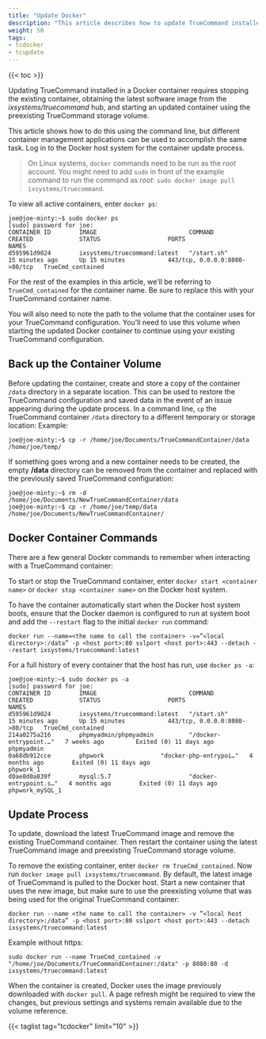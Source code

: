 ```yaml
---
title: "Update Docker"
description: "This article describes how to update TrueCommand installed in a Docker container."
weight: 50
tags:
- tcdocker
- tcupdate
---
```


{{< toc >}}

Updating TrueCommand installed in a Docker container requires stopping the existing container, obtaining the latest software image from the *ixsystems/truecommand* hub, and starting an updated container using the preexisting TrueCommand storage volume.

This article shows how to do this using the command line, but different container management applications can be used to accomplish the same task.
Log in to the Docker host system for the container update process.

> On Linux systems, `docker` commands need to be run as the *root* account. You might need to add `sudo` in front of the example command to run the command as *root*: `sudo docker image pull ixsystems/truecommand`.

To view all active containers, enter `docker ps`:
```
joe@joe-minty:~$ sudo docker ps
[sudo] password for joe:     
CONTAINER ID        IMAGE                          COMMAND                  CREATED             STATUS                   PORTS                           NAMES
d595961d9024        ixsystems/truecommand:latest   "/start.sh"              15 minutes ago      Up 15 minutes            443/tcp, 0.0.0.0:8080->80/tcp   TrueCmd_contained
```
For the rest of the examples in this article, we'll be referring to `TrueCmd_contained` for the container name.
Be sure to replace this with your TrueCommand container name.

You will also need to note the path to the volume that the container uses for your TrueCommand configuration.
You'll need to use this volume when starting the updated Docker container to continue using your existing TrueCommand configuration.

## Back up the Container Volume

Before updating the container, create and store a copy of the container `/data` directory in a separate location.
This can be used to restore the TrueCommand configuration and saved data in the event of an issue appearing during the update process.
In a command line, `cp` the TrueCommand container `/data` directory to a different temporary or storage location:
Example:
```
joe@joe-minty:~$ cp -r /home/joe/Documents/TrueCommandContainer/data /home/joe/temp/
```

If something goes wrong and a new container needs to be created, the empty **/data** directory can be removed from the container and replaced with the previously saved TrueCommand configuration:
```
joe@joe-minty:~$ rm -d /home/joe/Documents/NewTrueCommandContainer/data
joe@joe-minty:~$ cp -r /home/joe/temp/data /home/joe/Documents/NewTrueCommandContainer/
```

## Docker Container Commands

There are a few general Docker commands to remember when interacting with a TrueCommand container:

To start or stop the TrueCommand container, enter `docker start <container name>` or `docker stop <container name>` on the Docker host system. 

To have the container automatically start when the Docker host system boots, ensure that the Docker daemon is configured to run at system boot and add the `--restart` flag to the initial `docker run` command:

```
docker run --name=<the name to call the container> -v=”<local directory>:/data” -p <host port>:80 sslport <host port>:443 --detach --restart ixsystems/truecommand:latest
```

For a full history of every container that the host has run, use `docker ps -a`:

```
joe@joe-minty:~$ sudo docker ps -a
[sudo] password for joe:     
CONTAINER ID        IMAGE                          COMMAND                  CREATED             STATUS                   PORTS                           NAMES
d595961d9024        ixsystems/truecommand:latest   "/start.sh"              15 minutes ago      Up 15 minutes            443/tcp, 0.0.0.0:8080->80/tcp   TrueCmd_contained
214a0275a216        phpmyadmin/phpmyadmin          "/docker-entrypoint.…"   7 weeks ago         Exited (0) 11 days ago                                   phpmyadmin
0a68db912cce        phpwork                "docker-php-entrypoi…"   4 months ago        Exited (0) 11 days ago                                   phpwork_1
d0ae8d0a839f        mysql:5.7                      "docker-entrypoint.s…"   4 months ago        Exited (0) 11 days ago                                   phpwork_mySQL_1
```

## Update Process

To update, download the latest TrueCommand image and remove the existing TrueCommand container.
Then restart the container using the latest TrueCommand image and preexisting TrueCommand storage volume.

To remove the existing container, enter `docker rm TrueCmd_contained`.
Now run `docker image pull ixsystems/truecommand`.
By default, the latest image of TrueCommand is pulled to the Docker host.
Start a new container that uses the new image, but make sure to use the preexisting volume that was being used for the original TrueCommand container: 
```
docker run --name <the name to call the container> -v ”<local host directory>:/data” -p <host port>:80 sslport <host port>:443 --detach ixsystems/truecommand:latest
```
Example without https:
```
sudo docker run --name TrueCmd_contained -v "/home/joe/Documents/TrueCommandContainer:/data" -p 8080:80 -d ixsystems/truecommand:latest
```
When the container is created, Docker uses the image previously downloaded with `docker pull`.
A page refresh might be required to view the changes, but previous settings and systems remain available due to the volume reference.

{{< taglist tag="tcdocker" limit="10" >}}
